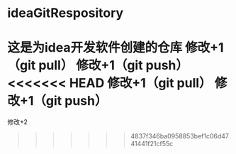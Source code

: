 # ideaGitRespository
这是为idea开发软件创建的仓库
修改+1（git pull）
修改+1（git push）
<<<<<<< HEAD
修改+1（git pull）
修改+1（git push）
=======
修改+2 
>>>>>>> 4837f346ba0958853bef1c06d4741441f21cf55c
